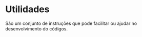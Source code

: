 # Utilidades
São um conjunto de instruções que pode facilitar ou ajudar no desenvolvimento do códigos.

